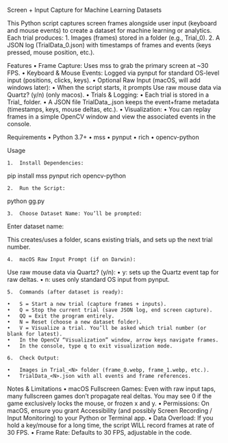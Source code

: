 Screen + Input Capture for Machine Learning Datasets

This Python script captures screen frames alongside user input (keyboard and mouse events) to create a dataset for machine learning or analytics. Each trial produces:
	1.	Images (frames) stored in a folder (e.g., Trial_0).
	2.	A JSON log (TrialData_0.json) with timestamps of frames and events (keys pressed, mouse position, etc.).

Features
	•	Frame Capture: Uses mss to grab the primary screen at ~30 FPS.
	•	Keyboard & Mouse Events: Logged via pynput for standard OS-level input (positions, clicks, keys).
	•	Optional Raw Input (macOS, will add windows later):
	•	When the script starts, it prompts Use raw mouse data via Quartz? (y/n) (only macos).
	•	Trials & Logging:
	•	Each trial is stored in a Trial_<N> folder.
	•	A JSON file TrialData_<N>.json keeps the event+frame metadata (timestamps, keys, mouse deltas, etc.).
	•	Visualization:
	•	You can replay frames in a simple OpenCV window and view the associated events in the console.

Requirements
	•	Python 3.7+
	•	mss
	•	pynput
	•	rich
	•	opencv-python

Usage

	1.	Install Dependencies:

pip install mss pynput rich opencv-python

	2.	Run the Script:

python gg.py

	3.	Choose Dataset Name: You’ll be prompted:

Enter dataset name:

This creates/uses a folder, scans existing trials, and sets up the next trial number.

	4.	macOS Raw Input Prompt (if on Darwin):
 
 Use raw mouse data via Quartz? (y/n):
	•	y: sets up the Quartz event tap for raw deltas.
	•	n: uses only standard OS input from pynput.
 
	5.	Commands (after dataset is ready):
 
	•	S = Start a new trial (capture frames + inputs).
	•	Q = Stop the current trial (save JSON log, end screen capture).
	•	QQ = Exit the program entirely.
	•	N = Reset (choose a new dataset folder).
	•	V = Visualize a trial. You’ll be asked which trial number (or blank for latest).
	•	In the OpenCV “Visualization” window, arrow keys navigate frames.
	•	In the console, type q to exit visualization mode.
 
	6.	Check Output:
 
	•	Images in Trial_<N> folder (frame_0.webp, frame_1.webp, etc.).
	•	TrialData_<N>.json with all events and frame references.

Notes & Limitations
	•	macOS Fullscreen Games: Even with raw input taps, many fullscreen games don’t propagate real deltas. You may see 0 if the game exclusively locks the mouse, or frozen x and y.
	•	Permissions: On macOS, ensure you grant Accessibility (and possibly Screen Recording / Input Monitoring) to your Python or Terminal app.
	•	Data Overload: If you hold a key/mouse for a long time, the script WILL record frames at rate of 30 FPS.
	•	Frame Rate: Defaults to 30 FPS, adjustable in the code.
